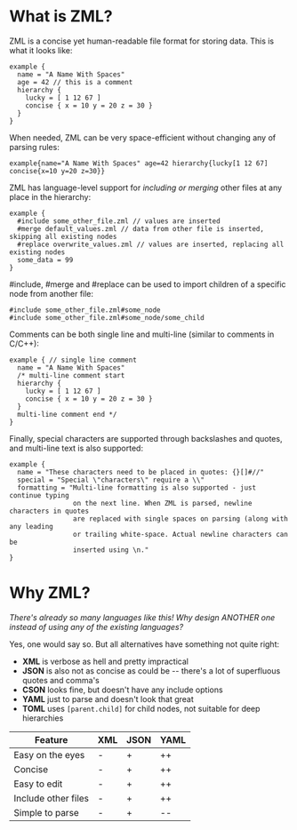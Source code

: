 # What is ZML?
ZML is a concise yet human-readable file format for storing data. This is what it looks like:

```
example {
  name = "A Name With Spaces"
  age = 42 // this is a comment
  hierarchy {
    lucky = [ 1 12 67 ]
    concise { x = 10 y = 20 z = 30 }
  }
}
```

When needed, ZML can be very space-efficient without changing any of parsing rules:
```
example{name="A Name With Spaces" age=42 hierarchy{lucky[1 12 67] concise{x=10 y=20 z=30}}
```

ZML has language-level support for *including or merging* other files at any place in the hierarchy:
```
example {
  #include some_other_file.zml // values are inserted
  #merge default_values.zml // data from other file is inserted, skipping all existing nodes
  #replace overwrite_values.zml // values are inserted, replacing all existing nodes
  some_data = 99
}
```

#include, #merge and #replace can be used to import children of a specific node from another file:
```
#include some_other_file.zml#some_node
#include some_other_file.zml#some_node/some_child
```

Comments can be both single line and multi-line (similar to comments in C/C++):
```
example { // single line comment
  name = "A Name With Spaces"
  /* multi-line comment start
  hierarchy {
    lucky = [ 1 12 67 ]
    concise { x = 10 y = 20 z = 30 }
  }
  multi-line comment end */
}
```

Finally, special characters are supported through backslashes and quotes, and multi-line text is also supported:
```
example {
  name = "These characters need to be placed in quotes: {}[]#//"
  special = "Special \"characters\" require a \\"
  formatting = "Multi-line formatting is also supported - just continue typing
                on the next line. When ZML is parsed, newline characters in quotes
                are replaced with single spaces on parsing (along with any leading
                or trailing white-space. Actual newline characters can be
                inserted using \n."
}
```

# Why ZML?
*There's already so many languages like this! Why design ANOTHER one instead of using any of the existing languages?*

Yes, one would say so. But all alternatives have something not quite right:
* **XML** is verbose as hell and pretty impractical
* **JSON** is also not as concise as could be -- there's a lot of superfluous quotes and comma's
* **CSON** looks fine, but doesn't have any include options
* **YAML** just to parse and doesn't look that great
* **TOML** uses `[parent.child]` for child nodes, not suitable for deep hierarchies

| Feature             | XML | JSON | YAML |
| --------            | --- | ---- | ---- |
| Easy on the eyes    |  -  | +    | ++   |
| Concise             |  -  | +    | ++   |
| Easy to edit        |  -  | +    | ++   |
| Include other files | -   | +    | ++   |
| Simple to parse     |  -  | +    | --   |

